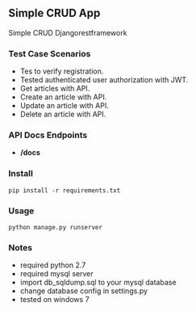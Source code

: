 ## Simple CRUD App

Simple CRUD Djangorestframework

### Test Case Scenarios
* Tes to verify registration.
* Tested authenticated user authorization with JWT.
* Get articles with API.
* Create an article with API.
* Update an article with API.
* Delete an article with API.

### API Docs Endpoints

* **/docs**

### Install 

    pip install -r requirements.txt

### Usage

    python manage.py runserver

### Notes
* required python 2.7
* required mysql server
* import db_sqldump.sql to your mysql database
* change database config in settings.py
* tested on windows 7

